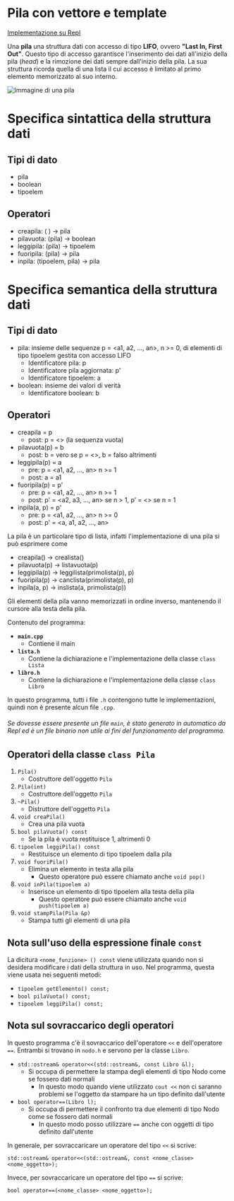 # Pila con vettore e template

[Implementazione su Repl](https://repl.it/@EsterMolinari/PilaVettoreSlide#main.cpp)

Una **pila** una struttura dati con accesso di tipo **LIFO**, ovvero **"Last In, First Out"**.
Questo tipo di accesso garantisce l'inserimento dei dati all'inizio della pila (*head*) e la rimozione dei dati sempre dall'inizio della pila. La sua struttura ricorda quella di una lista il cui accesso è limitato al primo elemento memorizzato al suo interno.

![Immagine di una pila](https://cdn.programiz.com/sites/tutorial2program/files/stack.png)

# Specifica sintattica della struttura dati
## Tipi di dato
* pila
* boolean
* tipoelem

## Operatori
* creapila:   ( )              → pila
* pilavuota:  (pila)           → boolean 
* leggipila:  (pila)           → tipoelem
* fuoripila:  (pila)           → pila
* inpila:     (tipoelem, pila) → pila

# Specifica semantica della struttura dati
## Tipi di dato
* pila: insieme delle sequenze p = <a1, a2, …, an>, n >= 0, di elementi di tipo tipoelem gestita con accesso LIFO
  * Identificatore pila: p
  * Identificatore pila aggiornata: p'
  * Identificatore tipoelem: a
* boolean: insieme dei valori di verità
  * Identificatore boolean: b

## Operatori
* creapila = p
  * post: p = <> (la sequenza vuota) 
* pilavuota(p) = b
  * post: b = vero se p = <>, b = falso altrimenti
* leggipila(p) = a
  * pre: p = <a1, a2, …, an> n >= 1
  * post: a = a1
* fuoripila(p) = p'
  * pre: p = <a1, a2, …, an> n >= 1
  * post: p' = <a2, a3, …, an> se n > 1, p’ = <> se n = 1
* inpila(a, p) = p'
  * pre: p = <a1, a2, …, an> n >= 0
  * post: p' = <a, a1, a2, …, an>

La pila è un particolare tipo di lista, infatti l'implementazione di una pila si può esprimere come
* creapila() → crealista()
* pilavuota(p) → listavuota(p) 
* leggipila(p) → leggilista(primolista(p), p)
* fuoripila(p) → canclista(primolista(p), p)
* inpila(a, p) → inslista(a, primolista(p))

Gli elementi della pila vanno memorizzati in ordine inverso, mantenendo il cursore alla testa della pila.

Contenuto del programma:
* **`main.cpp`**
  * Contiene il main
* **`lista.h`**
  * Contiene la dichiarazione e l'implementazione della classe `class Lista`
* **`libro.h`**
  * Contiene la dichiarazione e l'implementazione della classe `class Libro`
  
In questo programma, tutti i file `.h` contengono tutte le implementazioni, quindi non è presente alcun file `.cpp`.

###### Se dovesse essere presente un file `main`, è stato generato in automatico da Repl ed è un file binario non utile ai fini del funzionamento del programma.

## Operatori della classe `class Pila`
1. `Pila()`
    * Costruttore dell'oggetto `Pila`
2. `Pila(int)`
    * Costruttore dell'oggetto `Pila`
3. `~Pila()`
    * Distruttore dell'oggetto `Pila`
4. `void creaPila()`
    * Crea una pila vuota
5. `bool pilaVuota() const`
    * Se la pila è vuota restituisce 1, altrimenti 0
6. `tipoelem leggiPila() const`
    * Restituisce un elemento di tipo tipoelem dalla pila
7. `void fuoriPila()`
    * Elimina un elemento in testa alla pila
        * Questo operatore può essere chiamato anche `void pop()`
8. `void inPila(tipoelem a)`
    * Inserisce un elemento di tipo tipoelem alla testa della pila
        * Questo operatore può essere chiamato anche `void push(tipoelem a)`
9. `void stampPila(Pila &p)`
    * Stampa tutti gli elementi di una pila

## Nota sull'uso della espressione finale `const`
La dicitura `<nome_funzione> () const` viene utilizzata quando non si desidera modificare i dati della struttura in uso.
Nel programma, questa viene usata nei seguenti metodi:
* `tipoelem getElemento() const;`
* `bool pilaVuota() const;`
* `tipoelem leggiPila() const;`

## Nota sul sovraccarico degli operatori
In questo programma c'è il sovraccarico dell'operatore `<<` e dell'operatore `==`.
Entrambi si trovano in `nodo.h` e servono per la classe `Libro`.
* `std::ostream& operator<<(std::ostream&, const Libro &l);`
  * Si occupa di permettere la stampa degli elementi di tipo Nodo come se fossero dati normali
    * In questo modo quando viene utilizzato `cout <<` non ci saranno problemi se l'oggetto da stampare ha un tipo definito dall'utente
* `bool operator==(Libro l);`
  * Si occupa di permettere il confronto tra due elementi di tipo Nodo come se fossero dati normali
    * In questo modo posso utilizzare `==` anche con oggetti di tipo definito dall'utente

In generale, per sovraccaricare un operatore del tipo `<<` si scrive:

`std::ostream& operator<<(std::ostream&, const <nome_classe> <nome_oggetto>);`

Invece, per sovraccaricare un operatore del tipo `==` si scrive:

`bool operator==(<nome_classe> <nome_oggetto>);`
